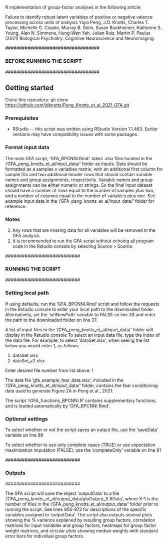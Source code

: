 R implementation of group-factor analyses in the following article:

Failure to identify robust latent variables of positive or negative valence processing across units of analysis
Yujia Peng, J.D. Knotts, Charles T. Taylor,  Michelle G. Craske, Murray B. Stein, Susan Bookheimer, Katherine S. Young, Alan N. Simmons, Hung-Wen Yeh, Julian Ruiz, Martin P. Paulus (2021) Biological Psychiatry: Cognitive Neuroscience and Neuroimaging.


##################################
### BEFORE RUNNING THE SCRIPT ###
##################################

## Getting started
Clone this repository: git clone https://github.com/jdknotts/Peng_Knotts_et_al_2021_GFA.git

### Prerequisites
* RStudio -- this script was written using RStudio Version 1.1.463. Earlier versions may have compatibility issues with some packages.

### Format input data 
The main GFA script, ‘GFA_BPCNNI.Rmd’. takes .xlsx files located in the ‘/GFA_peng_knotts_et_al/input_data/’ folder as inputs. Data should be formatted as a samples x variables matrix, with an additional first column for sample IDs and two additional header rows that should contain variable names and group assignments, respectively. Variable names and group assignments can be either numeric or strings. So the final input dataset should have a number of rows equal to the number of samples plus two, and a number of columns equal to the number of variables plus one. See example input data in the ‘/GFA_peng_knotts_et_al/input_data/’ folder for reference.

### Notes
1) Any rows that are missing data for all variables will be removed in the GFA analysis.
2) It is recommended to run the GFA script without echoing all program code in the Rstudio console by selecting Source > Source.


###########################
### RUNNING THE SCRIPT ###
###########################

### Setting local path

If using defaults, run the ‘GFA_BPCNNI.Rmd’ script and follow the requests in the Rstudio console to enter your local path to the downloaded folder. Alternatively, set the ‘setNewPath’ variable to FALSE on line 33 and enter the path to the downloaded folder on line 37.

A list of input files in the ‘/GFA_peng_knotts_et_al/input_data/’ folder will display in the Rstudio console
To select an input data file, type the index of the data file. For example, to select ‘dataSet.xlsx’, when seeing the list below you would enter 1, as follows:

1) dataSet.xlsx
2) dataSet_v2.xlsx

Enter desired file number from list above: 1

The data file ‘gfa_example_fear_data.xlsx’, included in the ‘/GFA_peng_knotts_et_al/input_data/’ folder, contains the fear conditioning data used to generate Figure 2A in Peng et al., 2021.

The script ‘rGFA_functions_BPCNNI.R’ contains supplementary functions, and is loaded automatically by ‘GFA_BPCNNI.Rmd’.

### Optional settings

To select whether or not the script saves an output file, use the ‘saveData’ variable on line 88

To select whether to use only complete cases (TRUE) or use expectation maximization imputation (FALSE), use the ‘completeOnly’ variable on line 91


###########################
### Outputs ##############
###########################

The GFA script will save the object ‘outputData’ to a file ‘/GFA_peng_knotts_et_al/output_data/gfaOutput_X.RData’, where X-1 is the number of files in the ‘/GFA_peng_knotts_et_al/output_data/’ folder prior to running the script. See lines 956-973 for descriptions of the specific variables assigned to ‘outputData’. The script also outputs several plots showing the % variance explained by resulting group factors, correlation matrices for input variables and group factors, heatmaps for group factor weight matrices, and circular plots showing median weights with standard error bars for individual group factors.
